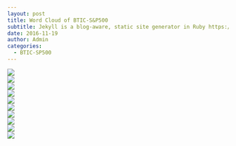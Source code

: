 ```yaml
---
layout: post
title: Word Cloud of BTIC-S&P500
subtitle: Jekyll is a blog-aware, static site generator in Ruby https://jekyllrb.com
date: 2016-11-19
author: Admin
categories:
  - BTIC-SP500
---
```


<div class="col-md-6 col-sm-12">
  <img src= "/img/word_clouds/cluster_01.png">
</div>
<div class="col-md-6 col-sm-12">
  <img src= "/img/word_clouds/cluster_02.png">
</div>
<div class="col-md-6 col-sm-12">
  <img src= "/img/word_clouds/cluster_03.png">
</div>
<div class="col-md-6 col-sm-12">
  <img src= "/img/word_clouds/cluster_04.png">
</div>
<div class="col-md-6 col-sm-12">
  <img src= "/img/word_clouds/cluster_05.png">
</div>
<div class="col-md-6 col-sm-12">
  <img src= "/img/word_clouds/cluster_06.png">
</div>
<div class="col-md-6 col-sm-12">
  <img src= "/img/word_clouds/cluster_07.png">
</div>
<div class="col-md-6 col-sm-12">
  <img src= "/img/word_clouds/cluster_08.png">
</div>
<div class="col-md-6 col-sm-12">
  <img src= "/img/word_clouds/cluster_09.png">
</div>
<div class="col-md-6 col-sm-12">
  <img src= "/img/word_clouds/cluster_10.png">
</div>
